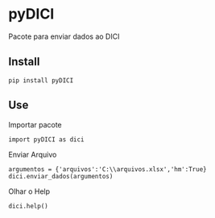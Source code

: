 # pyDICI
Pacote para enviar dados ao DICI

## Install 

```
pip install pyDICI
```

## Use
Importar pacote
```
import pyDICI as dici
```
Enviar Arquivo
```
argumentos = {'arquivos':'C:\\arquivos.xlsx','hm':True}
dici.enviar_dados(argumentos)
```
Olhar o Help
```
dici.help()
```